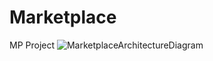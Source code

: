 # Marketplace

MP Project
![MarketplaceArchitectureDiagram](https://user-images.githubusercontent.com/47374783/111880052-862ed480-897f-11eb-869d-beca3be16e91.png)


